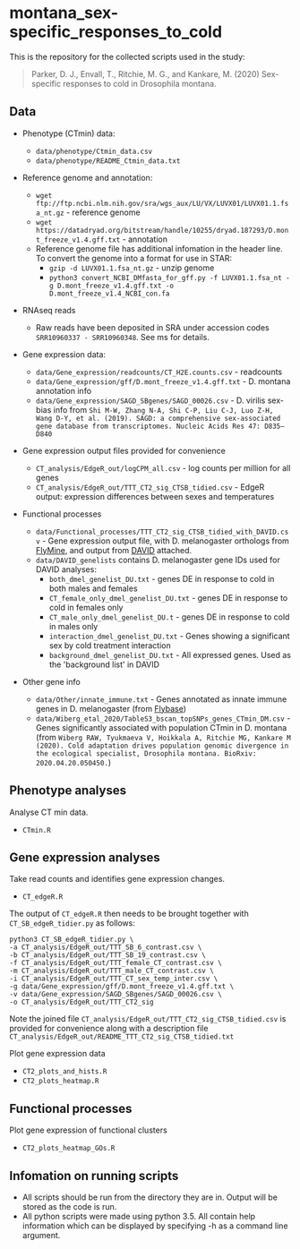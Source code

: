 # montana_sex-specific_responses_to_cold

This is the repository for the collected scripts used in the study:

> Parker, D. J., Envall, T., Ritchie, M. G., and Kankare, M. (2020) Sex-specific responses to cold in Drosophila montana.

## Data

* Phenotype (CTmin) data: 
    * `data/phenotype/Ctmin_data.csv`
    * `data/phenotype/README_Ctmin_data.txt`

* Reference genome and annotation:
     * `wget ftp://ftp.ncbi.nlm.nih.gov/sra/wgs_aux/LU/VX/LUVX01/LUVX01.1.fsa_nt.gz` - reference genome
     * `wget https://datadryad.org/bitstream/handle/10255/dryad.187293/D.mont_freeze_v1.4.gff.txt` - annotation
     * Reference genome file has additional infomation in the header line. To convert the genome into a format for use in STAR:
          * `gzip -d LUVX01.1.fsa_nt.gz` - unzip genome
          * `python3 convert_NCBI_DMfasta_for_gff.py -f LUVX01.1.fsa_nt -g D.mont_freeze_v1.4.gff.txt -o D.mont_freeze_v1.4_NCBI_con.fa`

* RNAseq reads
   * Raw reads have been deposited in SRA under accession codes `SRR10960337 - SRR10960348`. See ms for details.

* Gene expression data: 
    * `data/Gene_expression/readcounts/CT_H2E.counts.csv` - readcounts
    * `data/Gene_expression/gff/D.mont_freeze_v1.4.gff.txt` - D. montana annotation info
    * `data/Gene_expression/SAGD_SBgenes/SAGD_00026.csv` - D. virilis sex-bias info from `Shi M-W, Zhang N-A, Shi C-P, Liu C-J, Luo Z-H, Wang D-Y, et al. (2019). SAGD: a comprehensive sex-associated gene database from transcriptomes. Nucleic Acids Res 47: D835–D840`

* Gene expression output files provided for convenience
    * `CT_analysis/EdgeR_out/logCPM_all.csv` - log counts per million for all genes
    * `CT_analysis/EdgeR_out/TTT_CT2_sig_CTSB_tidied.csv` - EdgeR output: expression differences between sexes and temperatures 

* Functional processes
     * `data/Functional_processes/TTT_CT2_sig_CTSB_tidied_with_DAVID.csv` - Gene expression output file, with D. melanogaster orthologs from [FlyMine](https://www.flymine.org/flymine/begin.do), and output from [DAVID](https://david.ncifcrf.gov/) attached.
     * `data/DAVID_genelists` contains D. melanogaster gene IDs used for DAVID analyses:
         * `both_dmel_genelist_DU.txt` - genes DE in response to cold in both males and females 
         * `CT_female_only_dmel_genelist_DU.txt` - genes DE in response to cold in females only
         * `CT_male_only_dmel_genelist_DU.t` - genes DE in response to cold in males only
         * `interaction_dmel_genelist_DU.txt` - Genes showing a significant sex by cold treatment interaction
         * `background_dmel_genelist_DU.txt` - All expressed genes. Used as the 'background list' in DAVID        

* Other gene info
    * `data/Other/innate_immune.txt` - Genes annotated as innate immune genes in D. melanogaster (from [Flybase](https://flybase.org/))
    * `data/Wiberg_etal_2020/TableS3_bscan_topSNPs_genes_CTmin_DM.csv` - Genes significantly associated with population CTmin in D. montana (from `Wiberg RAW, Tyukmaeva V, Hoikkala A, Ritchie MG, Kankare M (2020). Cold adaptation drives population genomic divergence in the ecological specialist, Drosophila montana. BioRxiv: 2020.04.20.050450.`)

## Phenotype analyses

Analyse CT min data.

* `CTmin.R`

## Gene expression analyses

Take read counts and identifies gene expression changes.

* `CT_edgeR.R` 

The output of `CT_edgeR.R` then needs to be brought together with `CT_SB_edgeR_tidier.py` as follows: 

```
python3 CT_SB_edgeR_tidier.py \
-a CT_analysis/EdgeR_out/TTT_SB_6_contrast.csv \
-b CT_analysis/EdgeR_out/TTT_SB_19_contrast.csv \
-f CT_analysis/EdgeR_out/TTT_female_CT_contrast.csv \
-m CT_analysis/EdgeR_out/TTT_male_CT_contrast.csv \
-i CT_analysis/EdgeR_out/TTT_CT_sex_temp_inter.csv \
-g data/Gene_expression/gff/D.mont_freeze_v1.4.gff.txt \
-v data/Gene_expression/SAGD_SBgenes/SAGD_00026.csv \
-o CT_analysis/EdgeR_out/TTT_CT2_sig

```

Note the joined file `CT_analysis/EdgeR_out/TTT_CT2_sig_CTSB_tidied.csv` is provided for convenience along with a description file `CT_analysis/EdgeR_out/README_TTT_CT2_sig_CTSB_tidied.txt`

Plot gene expression data

* `CT2_plots_and_hists.R`
* `CT2_plots_heatmap.R`

## Functional processes

Plot gene expression of functional clusters
* `CT2_plots_heatmap_GOs.R`


## Infomation on running scripts

* All scripts should be run from the directory they are in. Output will be stored as the code is run. 
* All python scripts were made using python 3.5. All contain help information which can be displayed by specifying -h as a command line argument.



